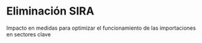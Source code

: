 # Eliminación SIRA
Impacto en  medidas para optimizar el funcionamiento de las importaciones en sectores clave
